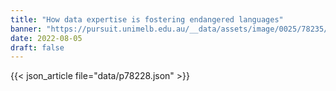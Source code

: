 ```yaml
---
title: "How data expertise is fostering endangered languages"
banner: "https://pursuit.unimelb.edu.au/__data/assets/image/0025/78235/How-data-expertise-is-fostering-endangered-languages-_e28cc16f-93e0-49fc-98c7-3898c2fa4712.jpg"
date: 2022-08-05
draft: false
---
```


{{< json_article file="data/p78228.json" >}}